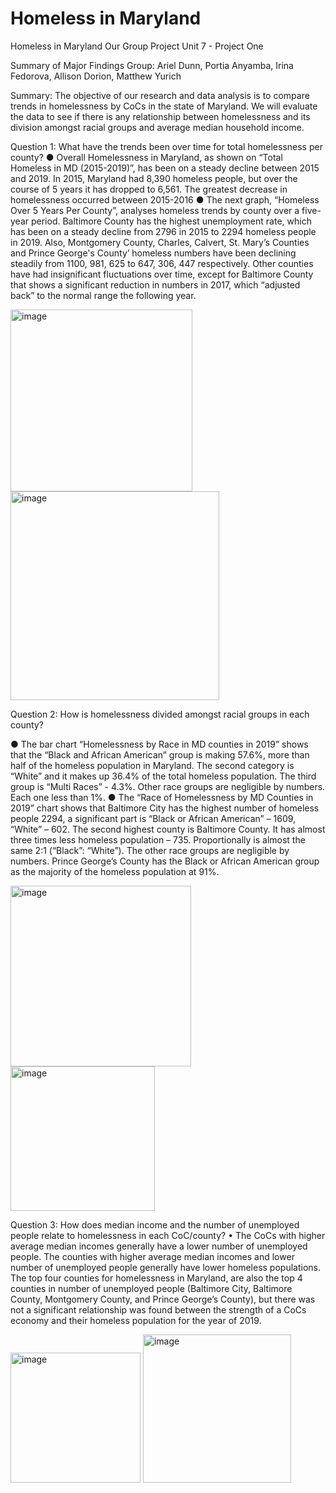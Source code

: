 # Homeless in Maryland
Homeless in Maryland
Our Group Project Unit 7 - Project One

Summary of Major Findings
Group: Ariel Dunn, Portia Anyamba, Irina Fedorova, 
Allison Dorion, Matthew Yurich

Summary: The objective of our research and data analysis is to compare trends in homelessness by CoCs in the state of Maryland.  We will evaluate the data to see if there is any relationship between homelessness and its division amongst racial groups and average median household income. 

Question 1: What have the trends been over time for total homelessness per county?
●	Overall Homelessness in Maryland, as shown on “Total Homeless in MD (2015-2019)”, has been on a steady decline between 2015 and 2019.  In 2015, Maryland had 8,390 homeless people, but over the course of 5 years it has dropped to 6,561.  The greatest decrease in homelessness occurred between 2015-2016
●	The next graph, “Homeless Over 5 Years Per County”, analyses homeless trends by county over a five-year period. Baltimore County has the highest unemployment rate, which has been on a steady decline from 2796 in 2015 to 2294 homeless people in 2019. Also, Montgomery County, Charles, Calvert, St. Mary’s Counties and Prince George's County’ homeless numbers have been declining steadily from 1100, 981, 625 to 647, 306, 447 respectively. Other counties have had insignificant fluctuations over time, except for Baltimore County that shows a significant reduction in numbers in 2017, which “adjusted back” to the normal range the following year.

<img width="291" alt="image" src="https://user-images.githubusercontent.com/82057838/135005377-9883e9dc-cbd4-4b13-8986-43a643a326f8.png">
<img width="334" alt="image" src="https://user-images.githubusercontent.com/82057838/135005392-60c8f03a-053c-4b7b-8211-2827a748d33a.png">

  

Question 2: How is homelessness divided amongst racial groups in each county?

●	The bar chart “Homelessness by Race in MD counties in 2019” shows that the “Black and African American” group is making 57.6%, more than half of the homeless population in Maryland. The second category is “White” and it makes up 36.4% of the total homeless population. The third group is “Multi Races” - 4.3%. Other race groups are negligible by numbers. Each one less than 1%.
●	The “Race of Homelessness by MD Counties in 2019” chart shows that Baltimore City has the highest number of homeless people 2294, a significant part is “Black or African American” – 1609, “White” – 602.  The second highest county is Baltimore County. It has almost three times less homeless population – 735. Proportionally is almost the same 2:1 (“Black”: “White”). The other race groups are negligible by numbers.  Prince George’s County has the Black or African American group as the majority of the homeless population at 91%. 

<img width="289" alt="image" src="https://user-images.githubusercontent.com/82057838/135005412-8c2f4ad3-81e8-4326-bb67-6a5600a61b24.png">

<img width="231" alt="image" src="https://user-images.githubusercontent.com/82057838/135005420-961c77cd-6247-4c25-bf01-0f87caec91f0.png">

  



Question 3: How does median income and the number of unemployed people relate to homelessness in each CoC/county?
•	The CoCs with higher average median incomes generally have a lower number of unemployed people. The counties with higher average median incomes and lower number of unemployed people generally have lower homeless populations. The top four counties for homelessness in Maryland, are also the top 4 counties in number of unemployed people (Baltimore City, Baltimore County, Montgomery County, and Prince George’s County), but there was not a significant relationship was found between the strength of a CoCs economy and their homeless population for the year of 2019.

 <img width="208" alt="image" src="https://user-images.githubusercontent.com/82057838/135005431-aa76f973-2e8c-4c55-b0f5-99f32afd8145.png">
<img width="237" alt="image" src="https://user-images.githubusercontent.com/82057838/135005438-3edf1437-88da-4725-87ea-523ad6bb3e30.png">

 

